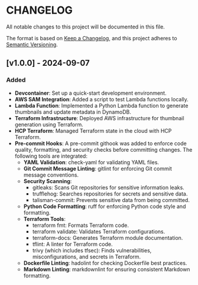 # CHANGELOG

All notable changes to this project will be documented in this file.

The format is based on [Keep a Changelog](https://keepachangelog.com/en/1.0.0/),
and this project adheres to [Semantic Versioning](https://semver.org/spec/v2.0.0.html).
<!-- markdownlint-disable no-duplicate-heading -->

## [v1.0.0] - 2024-09-07

### Added

- **Devcontainer**: Set up a quick-start development environment.
- **AWS SAM Integration**: Added a script to test Lambda functions locally.
- **Lambda Function**: Implemented a Python Lambda function to generate thumbnails and update metadata in DynamoDB.
- **Terraform Infrastructure**: Deployed AWS infrastructure for thumbnail generation using Terraform.
- **HCP Terraform**: Managed Terraform state in the cloud with HCP Terraform.
- **Pre-commit Hooks**: A pre-commit githook was added to enforce code quality, formatting, and security checks before committing changes. The following tools are integrated:
  - **YAML Validation**: check-yaml for validating YAML files.
  - **Git Commit Message Linting**: gitlint for enforcing Git commit message conventions.
  - **Security Scanning**:
    - gitleaks: Scans Git repositories for sensitive information leaks.
    - trufflehog: Searches repositories for secrets and sensitive data.
    - talisman-commit: Prevents sensitive data from being committed.
  - **Python Code Formatting**: ruff for enforcing Python code style and formatting.
  - **Terraform Tools**:
    - terraform fmt: Formats Terraform code.
    - terraform validate: Validates Terraform configurations.
    - terraform-docs: Generates Terraform module documentation.
    - tflint: A linter for Terraform code.
    - trivy (which includes tfsec): Finds vulnerabilities, misconfigurations, and secrets in Terraform.
  - **Dockerfile Linting**: hadolint for checking Dockerfile best practices.
  - **Markdown Linting**: markdownlint for ensuring consistent Markdown formatting.
